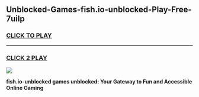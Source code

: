 
## Unblocked-Games-fish.io-unblocked-Play-Free-7uilp
<h3>
<a href="https://premium76.site?title=fish.io-unblocked&ref=21A">CLICK TO PLAY</a></h3>
<hr>

<h3>
<a href="https://premium76.site?title=fish.io-unblocked&ref=21A">CLICK 2 PLAY</a>
  
</h3>

<a href="https://premium76.site?title=fish.io-unblocked&ref=21A"><img src="https://clearcache.store/games.png"></a>


**fish.io-unblocked games unblocked: Your Gateway to Fun and Accessible Online Gaming**
